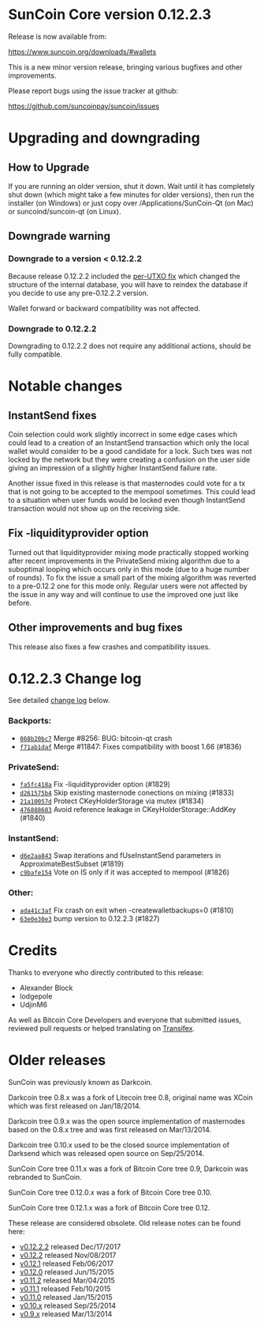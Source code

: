 SunCoin Core version 0.12.2.3
==========================

Release is now available from:

  <https://www.suncoin.org/downloads/#wallets>

This is a new minor version release, bringing various bugfixes and other
improvements.

Please report bugs using the issue tracker at github:

  <https://github.com/suncoinpay/suncoin/issues>


Upgrading and downgrading
=========================

How to Upgrade
--------------

If you are running an older version, shut it down. Wait until it has completely
shut down (which might take a few minutes for older versions), then run the
installer (on Windows) or just copy over /Applications/SunCoin-Qt (on Mac) or
suncoind/suncoin-qt (on Linux).

Downgrade warning
-----------------

### Downgrade to a version < 0.12.2.2

Because release 0.12.2.2 included the [per-UTXO fix](release-notes/suncoin/release-notes-0.12.2.2.md#per-utxo-fix)
which changed the structure of the internal database, you will have to reindex
the database if you decide to use any pre-0.12.2.2 version.

Wallet forward or backward compatibility was not affected.

### Downgrade to 0.12.2.2

Downgrading to 0.12.2.2 does not require any additional actions, should be
fully compatible.

Notable changes
===============

InstantSend fixes
-----------------

Coin selection could work slightly incorrect in some edge cases which could
lead to a creation of an InstantSend transaction which only the local wallet
would consider to be a good candidate for a lock. Such txes was not locked by
the network but they were creating a confusion on the user side giving an
impression of a slightly higher InstantSend failure rate.

Another issue fixed in this release is that masternodes could vote for a tx
that is not going to be accepted to the mempool sometimes. This could lead to
a situation when user funds would be locked even though InstantSend transaction
would not show up on the receiving side.

Fix -liquidityprovider option
-----------------------------

Turned out that liquidityprovider mixing mode practically stopped working after
recent improvements in the PrivateSend mixing algorithm due to a suboptimal
looping which occurs only in this mode (due to a huge number of rounds). To fix
the issue a small part of the mixing algorithm was reverted to a pre-0.12.2 one
for this mode only. Regular users were not affected by the issue in any way and
will continue to use the improved one just like before.

Other improvements and bug fixes
--------------------------------

This release also fixes a few crashes and compatibility issues.


0.12.2.3 Change log
===================

See detailed [change log](https://github.com/suncoinpay/suncoin/compare/v0.12.2.2...suncoinpay:v0.12.2.3) below.

### Backports:
- [`068b20bc7`](https://github.com/suncoinpay/suncoin/commit/068b20bc7) Merge #8256: BUG: bitcoin-qt crash
- [`f71ab1daf`](https://github.com/suncoinpay/suncoin/commit/f71ab1daf) Merge #11847: Fixes compatibility with boost 1.66 (#1836)

### PrivateSend:
- [`fa5fc418a`](https://github.com/suncoinpay/suncoin/commit/fa5fc418a) Fix -liquidityprovider option (#1829)
- [`d261575b4`](https://github.com/suncoinpay/suncoin/commit/d261575b4) Skip existing masternode conections on mixing (#1833)
- [`21a10057d`](https://github.com/suncoinpay/suncoin/commit/21a10057d) Protect CKeyHolderStorage via mutex (#1834)
- [`476888683`](https://github.com/suncoinpay/suncoin/commit/476888683) Avoid reference leakage in CKeyHolderStorage::AddKey (#1840)

### InstantSend:
- [`d6e2aa843`](https://github.com/suncoinpay/suncoin/commit/d6e2aa843) Swap iterations and fUseInstantSend parameters in ApproximateBestSubset (#1819)
- [`c9bafe154`](https://github.com/suncoinpay/suncoin/commit/c9bafe154) Vote on IS only if it was accepted to mempool (#1826)

### Other:
- [`ada41c3af`](https://github.com/suncoinpay/suncoin/commit/ada41c3af) Fix crash on exit when -createwalletbackups=0 (#1810)
- [`63e0e30e3`](https://github.com/suncoinpay/suncoin/commit/63e0e30e3) bump version to 0.12.2.3 (#1827)

Credits
=======

Thanks to everyone who directly contributed to this release:

- Alexander Block
- lodgepole
- UdjinM6

As well as Bitcoin Core Developers and everyone that submitted issues,
reviewed pull requests or helped translating on
[Transifex](https://www.transifex.com/projects/p/suncoin/).


Older releases
==============

SunCoin was previously known as Darkcoin.

Darkcoin tree 0.8.x was a fork of Litecoin tree 0.8, original name was XCoin
which was first released on Jan/18/2014.

Darkcoin tree 0.9.x was the open source implementation of masternodes based on
the 0.8.x tree and was first released on Mar/13/2014.

Darkcoin tree 0.10.x used to be the closed source implementation of Darksend
which was released open source on Sep/25/2014.

SunCoin Core tree 0.11.x was a fork of Bitcoin Core tree 0.9,
Darkcoin was rebranded to SunCoin.

SunCoin Core tree 0.12.0.x was a fork of Bitcoin Core tree 0.10.

SunCoin Core tree 0.12.1.x was a fork of Bitcoin Core tree 0.12.

These release are considered obsolete. Old release notes can be found here:

- [v0.12.2.2](release-notes/suncoin/release-notes-0.12.2.2.md) released Dec/17/2017
- [v0.12.2](release-notes/suncoin/release-notes-0.12.2.md) released Nov/08/2017
- [v0.12.1](release-notes/suncoin/release-notes-0.12.1.md) released Feb/06/2017
- [v0.12.0](release-notes/suncoin/release-notes-0.12.0.md) released Jun/15/2015
- [v0.11.2](release-notes/suncoin/release-notes-0.11.2.md) released Mar/04/2015
- [v0.11.1](release-notes/suncoin/release-notes-0.11.1.md) released Feb/10/2015
- [v0.11.0](release-notes/suncoin/release-notes-0.11.0.md) released Jan/15/2015
- [v0.10.x](release-notes/suncoin/release-notes-0.10.0.md) released Sep/25/2014
- [v0.9.x](release-notes/suncoin/release-notes-0.9.0.md) released Mar/13/2014

